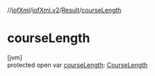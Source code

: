 //[iofXml](../../../index.md)/[iofXml.v2](../index.md)/[Result](index.md)/[courseLength](course-length.md)

# courseLength

[jvm]\
protected open var [courseLength](course-length.md): [CourseLength](../-course-length/index.md)
